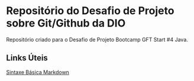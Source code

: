 # Repositório do Desafio de Projeto sobre Git/Github da DIO
Repositório criado para o Desafio de Projeto Bootcamp GFT Start #4 Java.

## Links Úteis
[Sintaxe Básica Markdown](https://www.markdownguide.org/basic-syntax/)
